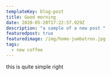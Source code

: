 ```yaml
---
templateKey: blog-post
title: Good morning
date: 2020-05-20T17:22:57.929Z
description: "a sample of a new post "
featuredpost: true
featuredimage: /img/home-jumbotron.jpg
tags:
  - new coffee
---
```

this is quite simple right